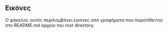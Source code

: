 ## Εικόνες

Ο φάκελος αυτός περιλαμβάνει εικόνες από γραφήματα που παρατίθενται στο README.md αρχείο του root directory.